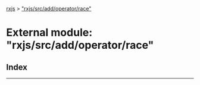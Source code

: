[rxjs](../README.md) > ["rxjs/src/add/operator/race"](../modules/_rxjs_src_add_operator_race_.md)

# External module: "rxjs/src/add/operator/race"

## Index

---

